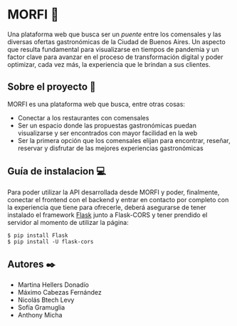 # MORFI 🍴
Una plataforma web que busca ser un _puente_ entre los comensales y las diversas ofertas gastronómicas de la Ciudad de Buenos Aires. Un aspecto que resulta fundamental para visualizarse en tiempos de pandemia y un factor clave para avanzar en el proceso de transformación digital y poder optimizar, cada vez más, la experiencia que le brindan a sus clientes. 

## Sobre el proyecto 🌮

MORFI es una plataforma web que busca, entre otras cosas:
- Conectar a los restaurantes con comensales
- Ser un espacio donde las propuestas gastronómicas puedan visualizarse y ser encontrados con mayor facilidad en la web
- Ser la primera opción que los comensales elijan para encontrar, reseñar, reservar y disfrutar de las mejores experiencias gastronómicas

## Guía de instalacion 💻
Para poder utilizar la API desarrollada desde MORFI y poder, finalmente, conectar el frontend con el backend y entrar en contacto por completo con la experiencia que tiene para ofrecerle, deberá asegurarse de tener instalado el framework [Flask](https://flask.palletsprojects.com/en/2.0.x/) junto a Flask-CORS y tener prendido el servidor al momento de utilizar la página:

```
$ pip install Flask
$ pip install -U flask-cors
```

## Autores ✒️
- Martina Hellers Donadío
- Máximo Cabezas Fernández
- Nicolás Btech Levy
- Sofía Gramuglia
- Anthony Micha
